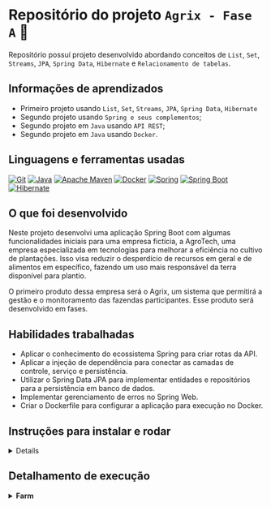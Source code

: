 # Repositório do projeto `Agrix - Fase A` 🚜

Repositório possuí projeto desenvolvido abordando conceitos
de `List`, `Set`, `Streams`, `JPA`, `Spring Data`, `Hibernate` e `Relacionamento de tabelas`.

## Informações de aprendizados

- Primeiro projeto usando `List`, `Set`, `Streams`, `JPA`, `Spring Data`, `Hibernate`
- Segundo projeto usando `Spring e seus complementos`;
- Segundo projeto em `Java` usando `API REST`;
- Segundo projeto em `Java` usando `Docker`.

## Linguagens e ferramentas usadas

[![Git][Git-logo]][Git-url]
[![Java][Java-logo]][Java-url]
[![Apache Maven][Apache Maven-logo]][Apache Maven-url]
[![Docker][Docker-logo]][Docker-url]
[![Spring][Spring-logo]][Spring-url]
[![Spring Boot][Spring boot-logo]][Spring boot-url]
[![Hibernate][Hibernate-logo]][Hibernate-url]

## O que foi desenvolvido
   
Neste projeto desenvolvi uma aplicação Spring Boot com algumas funcionalidades iniciais para uma empresa fictícia, a AgroTech, uma empresa especializada em tecnologias para melhorar a eficiência no cultivo de plantações. Isso visa reduzir o desperdício de recursos em geral e de alimentos em específico, fazendo um uso mais responsável da terra disponível para plantio.

O primeiro produto dessa empresa será o Agrix, um sistema que permitirá a gestão e o monitoramento das fazendas participantes. Esse produto será desenvolvido em fases.

## Habilidades trabalhadas

- Aplicar o conhecimento do ecossistema Spring para criar rotas da API.
- Aplicar a injeção de dependência para conectar as camadas de controle, serviço e persistência.
- Utilizar o Spring Data JPA para implementar entidades e repositórios para a persistência em banco de dados.
- Implementar gerenciamento de erros no Spring Web.
- Criar o Dockerfile para configurar a aplicação para execução no Docker.

## Instruções para instalar e rodar

<details>

1. Clone o repositório (recomendado usar em SSH) e entre na pasta:

    ```bash
    git clone git@github.com:ludson96/agrix-fase-a.git
    cd agrix-fase-a
    ```

1. Instale as dependências:

    ```bash
    mvn install
    ```

1. Caso não tenha jdk ou maven instalados, basta executar o `Docker` com o comando abaixo:

   ```bash
   #Comando para gerar imagem.
   docker build . -t multi-stage-image
   
   #Comando para executar o container usando a imagem gerada anteriormente. Irá executar o servidor Spring automaticamente e podendo ignorar o passo abaixo.
   docker run -p 8080:8080 --name multi-stage-container multi-stage-image
   ```
1. Para executar o servidor spring:

    ```bash
   mvn clean package
   java -jar target/agrix-1.0-SNAPSHOT.jar
    ```

</details>

## Detalhamento de execução

<details>

  <summary><strong>Farm</strong></summary>

### Endpoints

### 1. `POST /farms`

<details>
  <summary>Cria uma nova fazenda</summary><br />

Funciona da seguinte forma:

- `/farms` (`POST`)
   - deve receber via corpo do POST os dados de uma fazenda. 
     - Exemplo de requisição:
        ```json
        {
          "name": "Fazendinha",
          "size": 5
        }
        ```
   - em caso de sucesso:
      - retornar o status HTTP 201 (CREATED)
      - retornar os dados da fazenda criada. O `id` da fazenda esta incluso na resposta. 
        - Exemplo de resposta:

        ```json
        {
          "id": 1,
          "name": "Fazendinha",
          "size": 5
        }
        ```

</details>


### 2. `GET /farms`

<details>
  <summary>Retorna todas as fazendas cadastradas </summary><br />

Funciona da seguinte forma:

- `/farms` (`GET`)
   - retorna uma lista de todas as fazendas. O `id` da fazenda esta
     incluso na resposta. 
     - Exemplo de resposta:

        ```json
        [
          {
            "id": 1,
            "name": "Fazendinha",
            "size": 5.0
          },
          {
            "id": 2,
            "name": "Fazenda do Júlio",
            "size": 2.5
          }
        ]
        ```

</details>

### 3. `GET /farms/{id}`

<details>
  <summary>Retorna informações de uma fazenda especifica</summary><br />

Funciona da seguinte forma:

- `/farms/{id}` (`GET`):
   - recebe um `id` pelo caminho da rota e retorna a fazenda com esse `id`. O `id` da
     fazenda esta incluso na resposta. 
     - Exemplo de resposta para a rota `/farms/3` (supondo que exista uma fazenda com `id = 3`):

        ```json
        {
          "id": 3,
          "name": "My Cabbages!",
          "size": 3.49
        }
        ```
   - caso não exista uma fazenda com esse `id`, a rota retorna o status HTTP 404 com a
     mensagem `Fazenda não encontrada!` no corpo da resposta.

</details>

### 4. `POST /farms/{farmId}/crops`

<details>
  <summary>Cria uma nova plantação</summary><br />

Funciona da seguinte forma:

- `/farms/{farmId}/crops` (`POST`)
   - recebe o `id` da fazenda pelo caminho da rota (representado aqui por `farmId` apenas para diferenciar da plantação)
   - recebe via corpo do POST os dados da plantação e salva a nova plantação a partir dos dados recebidos, associada à fazenda com o ID
     - Exemplo de requisição na rota `/farms/1/crops` (supondo que exista uma fazenda com `id = 1`):

        ```json
        {
          "name": "Couve-flor",
          "plantedArea": 5.43
        }
        ``` 
   - em caso de sucesso:
      - retorna o status HTTP 201 (CREATED)
      - retorna os dados da plantação criada. A resposta inclui o `id` da plantação e
        o `id` da fazenda.
   - caso não exista uma fazenda com o `id` passado, retorna o status HTTP 404 com a
     mensagem `Fazenda não encontrada!` no corpo da resposta.
     - Exemplo de resposta:

        ```json
        {
          "id": 1,
          "name": "Couve-flor",
          "plantedArea": 5.43,
          "farmId": 1
        }
        ```

</details>

### 5. `GET /farms/{farmId}/crops`

<details>
  <summary>Lista as plantações de uma fazenda específica</summary><br />

Funciona da seguinte forma:
- `/farms/{farmId}/crops` (`GET`):
   - recebe o `id` de uma fazenda pelo caminho
   - retorna uma lista com todas as plantações associadas à fazenda
     - Exemplo de resposta para a rota `/farms/1/crops` (supondo que exista uma fazenda com `id = 1`):

        ```json
        [
          {
            "id": 1,
            "name": "Couve-flor",
            "plantedArea": 5.43,
            "farmId": 1
          },
          {
            "id": 2,
            "name": "Alface",
            "plantedArea": 21.3,
            "farmId": 1
          }
        ]
        ```
   - caso não exista uma fazenda com esse `id`, retorna o status HTTP 404 com a
     mensagem `Fazenda não encontrada!` no corpo da resposta.

</details>

### 6. `GET /crops`

<details>
  <summary>Lista todas as plantações cadastradas</summary><br />

Funciona da seguinte forma:
- `/crops` (`GET`)
   - retorna uma lista de todas as plantações cadastradas. A resposta inclui o `id` de
     cada plantação e o `id` da fazenda associada.
     - Exemplo de resposta:

        ```json
        [
          {
            "id": 1,
            "name": "Couve-flor",
            "plantedArea": 5.43,
            "farmId": 1
          },
          {
            "id": 2,
            "name": "Alface",
            "plantedArea": 21.3,
            "farmId": 1
          },
          {
            "id": 3,
            "name": "Tomate",
            "plantedArea": 1.9,
            "farmId": 2
          }
        ]
        ```

</details>

### 7. `GET /crops/{id}`

<details>
  <summary>Retorna as informações de plantações de uma fazenda especifica</summary><br />

Funciona da seguinte forma:
- `/crops/{id}` (`GET`):
   - recebe o `id` de uma plantação pelo caminho da rota
   - caso exista a plantação com o `id` recebido, retorna os dados da plantação. A resposta
     inclui o `id` de cada plantação e o `id` da fazenda associada.
     - Exemplo de resposta para a rota `/crops/3` (supondo que exista uma plantação com `id = 3`:

        ```json
        {
          "id": 3,
          "name": "Tomate",
          "plantedArea": 1.9,
          "farmId": 2
        }
        ```
   - caso não exista uma plantação com o `id` passado, retorna o status HTTP 404 com a
     mensagem `Plantação não encontrada!` no corpo da resposta.

</details>

</details>

[Git-logo]: https://img.shields.io/badge/git-%23F05033.svg?style=for-the-badge&logo=git&logoColor=white
[Git-url]: https://git-scm.com

[Java-logo]: https://img.shields.io/badge/java-%23ED8B00.svg?style=for-the-badge&logo=openjdk&logoColor=white
[Java-url]: https://www.java.com/pt-BR/

[Apache Maven-logo]: https://img.shields.io/badge/Apache%20Maven-C71A36?style=for-the-badge&logo=Apache%20Maven&logoColor=white
[Apache Maven-url]: https://maven.apache.org/

[Docker-logo]: https://img.shields.io/badge/docker-%230db7ed.svg?style=for-the-badge&logo=docker&logoColor=white
[Docker-url]: https://www.docker.com

[Spring-logo]: https://img.shields.io/badge/Spring-6DB33F.svg?style=for-the-badge&logo=Spring&logoColor=white
[Spring-url]: https://spring.io/

[Spring boot-logo]:https://img.shields.io/badge/Spring%20Boot-6DB33F.svg?style=for-the-badge&logo=Spring-Boot&logoColor=white
[Spring boot-url]: https://spring.io/projects/spring-boot

[Hibernate-logo]: https://img.shields.io/badge/Hibernate-59666C?style=for-the-badge&logo=Hibernate&logoColor=white

[Hibernate-url]: https://hibernate.org/
